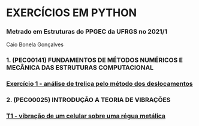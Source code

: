 # EXERCÍCIOS EM PYTHON 
### Metrado em Estruturas do PPGEC da UFRGS no 2021/1

Caio Bonela Gonçalves


### 1. (PEC00141) FUNDAMENTOS DE MÉTODOS NUMÉRICOS E MECÂNICA DAS ESTRUTURAS COMPUTACIONAL

###  [Exercício 1 - análise de treliça pelo método dos deslocamentos](https://nbviewer.jupyter.org/github/bgcaio/Exercicios_em_python/blob/435abcd30c370a1d61bbdd797b65655c4dbee31c/exercicio_proposto_1-PEC00141%28met.numericos%29/Exerc%C3%ADcio_proposto_1.ipynb#Exerc%C3%ADcio-Proposto-1---M%C3%A9todo-Num%C3%A9ricos-(PEC00141))

### 2. (PEC00025) INTRODUÇÃO A TEORIA DE VIBRAÇÕES

###  [T1 - vibração de um celular sobre uma régua metálica](https://nbviewer.jupyter.org/github/bgcaio/Exercicios_em_python/blob/main/%28PEC00025%29-inntrodu%C3%A7ao_a_teoria_de_vibra%C3%A7%C3%B5es/T1/T1.ipynb)
